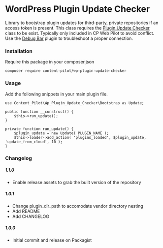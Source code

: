 # WordPress Plugin Update Checker

Library to bootstrap plugin updates for third-party, private repositories if an access token is present. This class requires the [Plugin Update Checker](https://github.com/YahnisElsts/plugin-update-checker) class to be exist. Typically only included in CP Web Pilot to avoid conflict. Use the [Debug Bar](https://wordpress.org/plugins/debug-bar/) plugin to troubleshoot a proper connection.

### Installation

Require this package in your composer.json

```
composer require content-pilot/wp-plugin-update-checker
```

### Usage

Add the following snippets in your main plugin file.

```
use Content_Pilot\Wp_Plugin_Update_Checker\Bootstrap as Update;
```

```
public function __construct() {
    $this->run_update();
}
```

```
private function run_update() {
    $plugin_update = new Update( PLUGIN_NAME );
    $this->loader->add_action( 'plugins_loaded', $plugin_update, 'update_from_cloud', 10 );
}
```

### Changelog

##### 1.1.0
* Enable release assets to grab the built version of the repository

##### 1.0.1
* Change plugin_dir_path to accomodate vendor directory nesting
* Add README
* Add CHANGELOG

##### 1.0.0
* Initial commit and release on Packagist